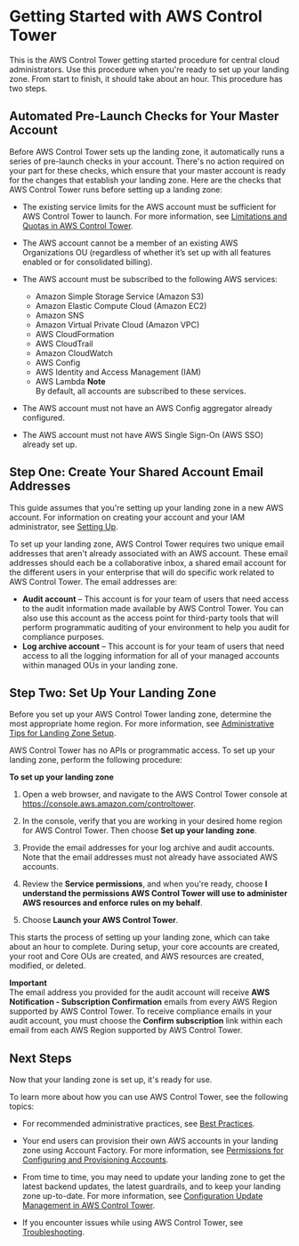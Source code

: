 # Getting Started with AWS Control Tower<a name="getting-started-with-control-tower"></a>

This is the AWS Control Tower getting started procedure for central cloud administrators\. Use this procedure when you're ready to set up your landing zone\. From start to finish, it should take about an hour\. This procedure has two steps\.

## Automated Pre\-Launch Checks for Your Master Account<a name="getting-started-prereqs"></a>

Before AWS Control Tower sets up the landing zone, it automatically runs a series of pre\-launch checks in your account\. There's no action required on your part for these checks, which ensure that your master account is ready for the changes that establish your landing zone\. Here are the checks that AWS Control Tower runs before setting up a landing zone:

+ The existing service limits for the AWS account must be sufficient for AWS Control Tower to launch\. For more information, see [Limitations and Quotas in AWS Control Tower](limits.md)\.

+ The AWS account cannot be a member of an existing AWS Organizations OU \(regardless of whether it’s set up with all features enabled or for consolidated billing\)\.
+ The AWS account must be subscribed to the following AWS services:
  + Amazon Simple Storage Service \(Amazon S3\)
  + Amazon Elastic Compute Cloud \(Amazon EC2\)
  + Amazon SNS
  + Amazon Virtual Private Cloud \(Amazon VPC\)
  + AWS CloudFormation
  + AWS CloudTrail
  + Amazon CloudWatch
  + AWS Config
  + AWS Identity and Access Management \(IAM\)
  + AWS Lambda
**Note**  
By default, all accounts are subscribed to these services\.
+ The AWS account must not have an AWS Config aggregator already configured\.
+ The AWS account must not have AWS Single Sign\-On \(AWS SSO\) already set up\.

## Step One: Create Your Shared Account Email Addresses<a name="step-one"></a>

This guide assumes that you're setting up your landing zone in a new AWS account\. For information on creating your account and your IAM administrator, see [Setting Up](setting-up.md)\.

To set up your landing zone, AWS Control Tower requires two unique email addresses that aren't already associated with an AWS account\. These email addresses should each be a collaborative inbox, a shared email account for the different users in your enterprise that will do specific work related to AWS Control Tower\. The email addresses are:
+ **Audit account** – This account is for your team of users that need access to the audit information made available by AWS Control Tower\. You can also use this account as the access point for third\-party tools that will perform programmatic auditing of your environment to help you audit for compliance purposes\.
+ **Log archive account** – This account is for your team of users that need access to all the logging information for all of your managed accounts within managed OUs in your landing zone\.

## Step Two: Set Up Your Landing Zone<a name="step-two"></a>

Before you set up your AWS Control Tower landing zone, determine the most appropriate home region\. For more information, see [Administrative Tips for Landing Zone Setup](best-practices.md#tips-for-admin-setup)\. 

AWS Control Tower has no APIs or programmatic access\. To set up your landing zone, perform the following procedure:

**To set up your landing zone**

1. Open a web browser, and navigate to the AWS Control Tower console at [https://console\.aws\.amazon\.com/controltower](https://console.aws.amazon.com/controltower)\.

1. In the console, verify that you are working in your desired home region for AWS Control Tower\. Then choose **Set up your landing zone**\.

1. Provide the email addresses for your log archive and audit accounts\. Note that the email addresses must not already have associated AWS accounts\.

1. Review the **Service permissions**, and when you're ready, choose **I understand the permissions AWS Control Tower will use to administer AWS resources and enforce rules on my behalf**\.

1. Choose **Launch your AWS Control Tower**\.

This starts the process of setting up your landing zone, which can take about an hour to complete\. During setup, your core accounts are created, your root and Core OUs are created, and AWS resources are created, modified, or deleted\.

**Important**  
The email address you provided for the audit account will receive **AWS Notification \- Subscription Confirmation** emails from every AWS Region supported by AWS Control Tower\. To receive compliance emails in your audit account, you must choose the **Confirm subscription** link within each email from each AWS Region supported by AWS Control Tower\. 

## Next Steps<a name="getting-started-next"></a>

Now that your landing zone is set up, it's ready for use\.

To learn more about how you can use AWS Control Tower, see the following topics:
+ For recommended administrative practices, see [Best Practices](https://docs.aws.amazon.com/controltower/latest/userguide/best-practices.html)\.

+ Your end users can provision their own AWS accounts in your landing zone using Account Factory\. For more information, see [Permissions for Configuring and Provisioning Accounts](account-factory.md#configure-provision-new-account)\.

+ From time to time, you may need to update your landing zone to get the latest backend updates, the latest guardrails, and to keep your landing zone up\-to\-date\. For more information, see [Configuration Update Management in AWS Control Tower](configuration-updates.md)\.
+ If you encounter issues while using AWS Control Tower, see [Troubleshooting](troubleshooting.md)\.
